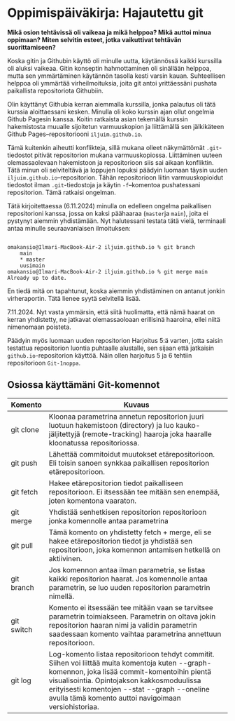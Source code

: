# Oppimispäiväkirja: Hajautettu git

__Mikä osion tehtävissä oli vaikeaa ja mikä helppoa? Mikä auttoi minua oppimaan? Miten selvitin esteet, jotka vaikuttivat tehtävän suorittamiseen?__

Koska gitin ja Githubin käyttö oli minulle uutta, käytännössä kaikki kurssilla oli aluksi vaikeaa. Gitin konseptin hahmottaminen oli sinällään helppoa, mutta sen ymmärtäminen käytännön tasolla kesti varsin kauan. Suhteellisen helppoa oli ymmärtää virheilmoituksia, joita git antoi yrittäessäni pushata paikallista repositoriota Githubiin.

Olin käyttänyt Githubia kerran aiemmalla kurssilla, jonka palautus oli tätä kurssia aloittaessani kesken. Minulla oli koko kurssin ajan ollut ongelmia Github Pagesin kanssa. Koitin ratkaista asian tekemällä kurssin hakemistosta muualle sijoitetun varmuuskopion ja liittämällä sen jälkikäteen Github Pages–repositoriooni `iljuim.github.io`.

Tämä kuitenkin aiheutti konflikteja, sillä mukana olleet näkymättömät `.git`-tiedostot pitivät repositorion mukana varmuuskopiossa. Liittäminen uuteen olemassaolevaan hakemistoon ja repositorioon siis sai aikaan konfliktin. Tätä minun oli selviteltävä ja loppujen lopuksi päädyin luomaan täysin uuden `iljuim.github.io`–repositorion. Tähän repositorioon liitin varmuuskopioidut tiedostot ilman `.git`-tiedostoja ja käytin `-f`–komentoa pushatessani repositorion. Tämä ratkaisi ongelman.

Tätä kirjoitettaessa (6.11.2024) minulla on edelleen ongelma paikallisen repositorioni kanssa, jossa on kaksi päähaaraa (`master`ja `main`), joita ei pystynyt aiemmin yhdistämään. Nyt halutessani testata tätä vielä, terminaali antaa minulle seuraavanlaisen ilmoituksen:

```

omakansio@Ilmari-MacBook-Air-2 iljuim.github.io % git branch
    main
    * master
    uusimain
omakansio@Ilmari-MacBook-Air-2 iljuim.github.io % git merge main
Already up to date.

```

En tiedä mitä on tapahtunut, koska aiemmin yhdistäminen on antanut jonkin virheraportin. Tätä lienee syytä selvitellä lisää.

7.11.2024. Nyt vasta ymmärsin, että siitä huolimatta, että nämä haarat on kerran yhdistetty, ne jatkavat olemassaoloaan erillisinä haaroina, ellei niitä nimenomaan poisteta.

Päädyin myös luomaan uuden repositorion Harjoitus 5:ä varten, jotta saisin testattua repositorion luontia puhtaalle alustalle, sen sijaan että jatkaisin ``github.io``-repositorion käyttöä. Näin ollen harjoitus 5 ja 6 tehtiin repositorioon ``Git-1noppa``.

## Osiossa käyttämäni Git-komennot

| Komento | Kuvaus |
| --------| ------ |
| git clone | Kloonaa parametrina annetun repositorion juuri luotuun hakemistoon (directory) ja luo kauko-jäljitettyjä (remote-tracking) haaroja joka haaralle kloonatussa repositoriossa. |
| git push | Lähettää commitoidut muutokset etärepositorioon. Eli toisin sanoen synkkaa paikallisen repositorion etärepositorioon. |
| git fetch | Hakee etärepositorion tiedot paikalliseen repositorioon. Ei itsessään tee mitään sen enempää, joten komentona vaaraton. |
| git merge | Yhdistää senhetkisen repositorion repositorioon jonka komennolle antaa parametrina |
| git pull | Tämä komento on yhdistetty fetch + merge, eli se hakee etärepositorion tiedot ja yhdistää sen repositorioon, joka komennon antamisen hetkellä on aktiivinen. |
| git branch | Jos komennon antaa ilman parametria, se listaa kaikki repositorion haarat. Jos komennolle antaa parametrin, se luo uuden repositorion parametrin nimellä. |
| git switch | Komento ei itsessään tee mitään vaan se tarvitsee parametrin toimiakseen. Parametrin on oltava jokin repositorion haaran nimi ja validin parametrin saadessaan komento vaihtaa parametrina annettuun repositorioon. |
| git log | Log-komento listaa repositorioon tehdyt commitit. Siihen voi liittää muita komentoja kuten --graph-komennon, joka lisää commit-komentoihin pientä visualisointia. Opintojakson kakkosmoduulissa erityisesti komentojen --stat --graph --oneline avulla tämä komento auttoi navigoimaan versiohistoriaa. |